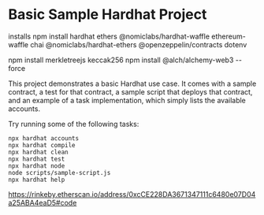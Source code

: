 # Basic Sample Hardhat Project

installs npm install hardhat ethers @nomiclabs/hardhat-waffle ethereum-waffle chai @nomiclabs/hardhat-ethers @openzeppelin/contracts dotenv

npm install merkletreejs keccak256
npm install @alch/alchemy-web3 --force

This project demonstrates a basic Hardhat use case. It comes with a sample contract, a test for that contract, a sample script that deploys that contract, and an example of a task implementation, which simply lists the available accounts.

Try running some of the following tasks:

```shell
npx hardhat accounts
npx hardhat compile
npx hardhat clean
npx hardhat test
npx hardhat node
node scripts/sample-script.js
npx hardhat help
```
https://rinkeby.etherscan.io/address/0xcCE228DA3671347111c6480e07D04a25ABA4eaD5#code